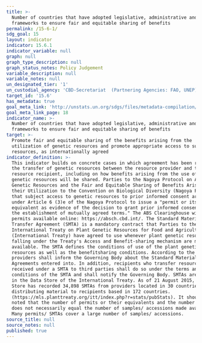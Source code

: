 ```yaml
---
title: >-
  Number of countries that have adopted legislative, administrative and policy
  frameworks to ensure fair and equitable sharing of benefits
permalink: /15-6-1/
sdg_goal: 15
layout: indicator
indicator: 15.6.1
indicator_variable: null
graph: null
graph_type_description: null
graph_status_notes: Policy Judgement
variable_description: null
variable_notes: null
un_designated_tier: '1'
un_custodial_agency: 'CBD-Secretariat  (Partnering Agencies: FAO, UNEP)'
target_id: '15.6'
has_metadata: true
goal_meta_link: 'http://unstats.un.org/sdgs/files/metadata-compilation/Metadata-Goal-15.pdf'
goal_meta_link_page: 18
indicator_name: >-
  Number of countries that have adopted legislative, administrative and policy
  frameworks to ensure fair and equitable sharing of benefits
target: >-
  Promote fair and equitable sharing of the benefits arising from the
  utilization of genetic resources and promote appropriate access to such
  resources, as internationally agreed
indicator_definition: >-
  This indicator builds on concrete cases in which agreement has been reached on
  the transfer of genetic resources between the resource provider and the
  resource recipient, including on how benefits arising from the use of the
  genetic resources will be shared. Parties to the Nagoya Protocol on Access to
  Genetic Resources and the Fair and Equitable Sharing of Benefits Arising from
  their Utilization to the Convention on Biological Diversity (Nagoya Protocol)
  that subject access to genetic resources to prior informed consent are obliged
  under Article 6 (3)e of the Nagoya Protocol to issue a "permit or its
  equivalent as evidence of the decision to grant prior informed consent and of
  the establishment of mutually agreed terms." The ABS Clearinghouse will make
  permits available online: https://absch.cbd.int/. The Standard Material
  Transfer Agreement (SMTA) is a mandatory contract that Parties to the
  International Treaty on Plant Genetic Resources for Food and Agriculture
  (International Treaty) have agreed to use whenever plant genetic resources
  falling under the Treaty's Access and Benefit-sharing mechanism are made
  available. The SMTA defines the conditions of use of the plant genetic
  resources as well as the benefitsharing conditions. According to the SMTA
  providers shall inform the Governing Body about the Standard Material Transfer
  Agreements entered into. In addition, recipients who transfer resources
  received under a SMTA to third parties shall do so under the terms and
  conditions of the SMTA and shall notify the Governing Body. SMTAs are stored
  in the Data Store of the International Treaty. As of 21 August 2015, the Data
  Store has recorded 34,898 SMTAs from providers located in 30 countries,
  distributing material to recipients based in 172 countries.
  (https://mls.planttreaty.org/itt/index.php?r=stats/pubStats). It should be
  noted that the number of permits or their equivalents and the number of SMTAs
  does not necessarily equal the number of samples/ accessions made available.
  Many permits/ SMTAs cover a large number of samples/ accessions.
source_title: null
source_notes: null
published: true
---
```

